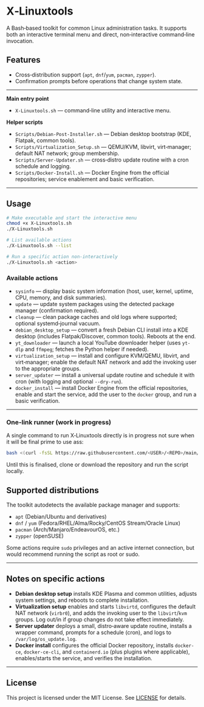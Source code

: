 # X‑Linuxtools

A Bash‑based toolkit for common Linux administration tasks. It supports both an interactive terminal menu and direct, non‑interactive command‑line invocation.

## Features

* Cross‑distribution support (`apt`, `dnf`/`yum`, `pacman`, `zypper`).
* Confirmation prompts before operations that change system state.

---

**Main entry point**

* `X-Linuxtools.sh` — command‑line utility and interactive menu.

**Helper scripts**

* `Scripts/Debian-Post-Installer.sh` — Debian desktop bootstrap (KDE, Flatpak, common tools).
* `Scripts/Virtualization_Setup.sh` — QEMU/KVM, libvirt, virt‑manager; default NAT network; group membership.
* `Scripts/Server-Updater.sh` — cross‑distro update routine with a cron schedule and logging.
* `Scripts/Docker-Install.sh` — Docker Engine from the official repositories; service enablement and basic verification.

---

## Usage

```bash
# Make executable and start the interactive menu
chmod +x X-Linuxtools.sh
./X-Linuxtools.sh

# List available actions
./X-Linuxtools.sh --list

# Run a specific action non‑interactively
./X-Linuxtools.sh <action>
```

### Available actions

* `sysinfo` — display basic system information (host, user, kernel, uptime, CPU, memory, and disk summaries).
* `update` — update system packages using the detected package manager (confirmation required).
* `cleanup` — clean package caches and old logs where supported; optional systemd‑journal vacuum.
* `debian_desktop_setup` — convert a fresh Debian CLI install into a KDE desktop (includes Flatpak/Discover, common tools). Reboots at the end.
* `yt_downloader` — launch a local YouTube downloader helper (uses `yt-dlp` and `ffmpeg`; fetches the Python helper if needed).
* `virtualization_setup` — install and configure KVM/QEMU, libvirt, and virt‑manager; enable the default NAT network and add the invoking user to the appropriate groups.
* `server_updater` — install a universal update routine and schedule it with cron (with logging and optional `--dry-run`).
* `docker_install` — install Docker Engine from the official repositories, enable and start the service, add the user to the `docker` group, and run a basic verification.

---

### One‑link runner (work in progress)

A single command to run X‑Linuxtools directly is in progress not sure when it will be final prime to use ass:

```bash
bash <(curl -fsSL https://raw.githubusercontent.com/<USER>/<REPO>/main/X-Linuxtools.sh)
```

Until this is finalised, clone or download the repository and run the script locally.

## Supported distributions

The toolkit autodetects the available package manager and supports:

* `apt` (Debian/Ubuntu and derivatives)
* `dnf` / `yum` (Fedora/RHEL/Alma/Rocky/CentOS Stream/Oracle Linux)
* `pacman` (Arch/Manjaro/EndeavourOS, etc.)
* `zypper` (openSUSE)

Some actions require `sudo` privileges and an active internet connection, but would recommend running the script as root or sudo.

---

## Notes on specific actions

* **Debian desktop setup** installs KDE Plasma and common utilities, adjusts system settings, and reboots to complete installation.
* **Virtualization setup** enables and starts `libvirtd`, configures the default NAT network (`virbr0`), and adds the invoking user to the `libvirt`/`kvm` groups. Log out/in if group changes do not take effect immediately.
* **Server updater** deploys a small, distro‑aware update routine, installs a wrapper command, prompts for a schedule (cron), and logs to `/var/log/os_update.log`.
* **Docker install** configures the official Docker repository, installs `docker-ce`, `docker-ce-cli`, and `containerd.io` (plus plugins where applicable), enables/starts the service, and verifies the installation.

---

## License

This project is licensed under the MIT License. See [LICENSE](./LICENSE) for details.
